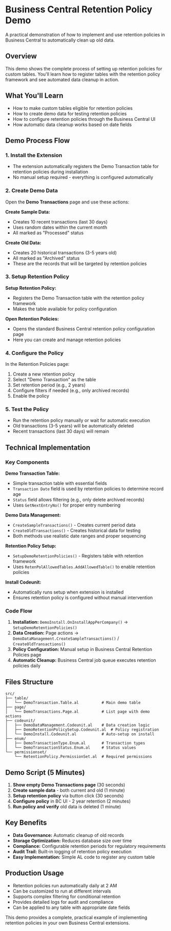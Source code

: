 # Business Central Retention Policy Demo

A practical demonstration of how to implement and use retention policies in Business Central to automatically clean up old data.

## Overview

This demo shows the complete process of setting up retention policies for custom tables. You'll learn how to register tables with the retention policy framework and see automated data cleanup in action.

## What You'll Learn

- How to make custom tables eligible for retention policies
- How to create demo data for testing retention policies
- How to configure retention policies through the Business Central UI
- How automatic data cleanup works based on date fields

## Demo Process Flow

### 1. Install the Extension
- The extension automatically registers the Demo Transaction table for retention policies during installation
- No manual setup required - everything is configured automatically

### 2. Create Demo Data
Open the **Demo Transactions** page and use these actions:

**Create Sample Data:**
- Creates 10 recent transactions (last 30 days)
- Uses random dates within the current month
- All marked as "Processed" status

**Create Old Data:**
- Creates 20 historical transactions (3-5 years old)
- All marked as "Archived" status
- These are the records that will be targeted by retention policies

### 3. Setup Retention Policy
**Setup Retention Policy:**
- Registers the Demo Transaction table with the retention policy framework
- Makes the table available for policy configuration

**Open Retention Policies:**
- Opens the standard Business Central retention policy configuration page
- Here you can create and manage retention policies

### 4. Configure the Policy
In the Retention Policies page:
1. Create a new retention policy
2. Select "Demo Transaction" as the table
3. Set retention period (e.g., 2 years)
4. Configure filters if needed (e.g., only archived records)
5. Enable the policy

### 5. Test the Policy
- Run the retention policy manually or wait for automatic execution
- Old transactions (3-5 years) will be automatically deleted
- Recent transactions (last 30 days) will remain

## Technical Implementation

### Key Components

**Demo Transaction Table:**
- Simple transaction table with essential fields
- `Transaction Date` field is used by retention policies to determine record age
- `Status` field allows filtering (e.g., only delete archived records)
- Uses `GetNextEntryNo()` for proper entry numbering

**Demo Data Management:**
- `CreateSampleTransactions()` - Creates current period data
- `CreateOldTransactions()` - Creates historical data for testing
- Both methods use realistic date ranges and proper sequencing

**Retention Policy Setup:**
- `SetupDemoRetentionPolicies()` - Registers table with retention framework
- Uses `RetenPolAllowedTables.AddAllowedTable()` to enable retention policies

**Install Codeunit:**
- Automatically runs setup when extension is installed
- Ensures retention policy is configured without manual intervention

### Code Flow

1. **Installation:** `DemoInstall.OnInstallAppPerCompany()` → `SetupDemoRetentionPolicies()`
2. **Data Creation:** Page actions → `DemoDataManagement.CreateSampleTransactions()` / `CreateOldTransactions()`
3. **Policy Configuration:** Manual setup in Business Central Retention Policies page
4. **Automatic Cleanup:** Business Central job queue executes retention policies daily

## Files Structure

```
src/
├── table/
│   └── DemoTransaction.Table.al          # Main demo table
├── page/
│   └── DemoTransactions.Page.al          # List page with demo actions
├── codeunit/
│   ├── DemoDataManagement.Codeunit.al    # Data creation logic
│   ├── DemoRetentionPolicySetup.Codeunit.al  # Policy registration
│   └── DemoInstall.Codeunit.al           # Auto-setup on install
├── enum/
│   ├── DemoTransactionType.Enum.al       # Transaction types
│   └── DemoTransactionStatus.Enum.al     # Status values
└── permissionset/
    └── RetentionPolicy.PermissionSet.al  # Required permissions
```

## Demo Script (5 Minutes)

1. **Show empty Demo Transactions page** (30 seconds)
2. **Create sample data** - both current and old (1 minute)
3. **Setup retention policy** via button click (30 seconds)
4. **Configure policy** in BC UI - 2 year retention (2 minutes)
5. **Run policy and verify** old data is deleted (1 minute)

## Key Benefits

- **Data Governance:** Automatic cleanup of old records
- **Storage Optimization:** Reduces database size over time
- **Compliance:** Configurable retention periods for regulatory requirements
- **Audit Trail:** Built-in logging of retention policy execution
- **Easy Implementation:** Simple AL code to register any custom table

## Production Usage

- Retention policies run automatically daily at 2 AM
- Can be customized to run at different intervals
- Supports complex filtering for conditional retention
- Provides detailed logs for audit and compliance
- Can be applied to any table with appropriate date fields

This demo provides a complete, practical example of implementing retention policies in your own Business Central extensions.
